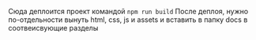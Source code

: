 Сюда деплоится проект командой `npm run build`
После деплоя, нужно по-отдельности вынуть html, css, js и assets и вставить в папку docs в соотвеисвующие разделы